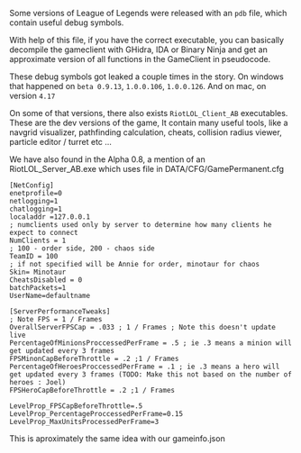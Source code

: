 Some versions of League of Legends were released with an `pdb` file, which contain useful debug symbols.

With help of this file, if you have the correct executable, you can basically decompile the gameclient with GHidra, IDA or Binary Ninja and get an approximate version of all functions in the GameClient in pseudocode.

These debug symbols got leaked a couple times in the story. 
On windows that happened on `beta 0.9.13`, `1.0.0.106`, `1.0.0.126`. And on mac, on version `4.17` 

On some of that versions, there also exists `RiotLOL_Client_AB` executables. These are the dev versions of the game,
It contain many useful tools, like a navgrid visualizer, pathfinding calculation, cheats, collision radius viewer, particle editor / turret etc ... 

We have also found in the Alpha 0.8, a mention of an RiotLOL_Server_AB.exe 
which uses file in DATA/CFG/GamePermanent.cfg 
```
[NetConfig]
enetprofile=0
netlogging=1
chatlogging=1
localaddr =127.0.0.1
; numclients used only by server to determine how many clients he expect to connect
NumClients = 1
; 100 - order side, 200 - chaos side
TeamID = 100
; if not specified will be Annie for order, minotaur for chaos
Skin= Minotaur
CheatsDisabled = 0
batchPackets=1
UserName=defaultname

[ServerPerformanceTweaks]
; Note FPS = 1 / Frames
OverallServerFPSCap = .033 ; 1 / Frames ; Note this doesn't update live
PercentageOfMinionsProccessedPerFrame = .5 ; ie .3 means a minion will get updated every 3 frames
FPSMinonCapBeforeThrottle = .2 ;1 / Frames
PercentageOfHeroesProccessedPerFrame = .1 ; ie .3 means a hero will get updated every 3 frames (TODO: Make this not based on the number of heroes : Joel)
FPSHeroCapBeforeThrottle = .2 ;1 / Frames

LevelProp_FPSCapBeforeThrottle=.5
LevelProp_PercentageProccessedPerFrame=0.15
LevelProp_MaxUnitsProcessedPerFrame=3
```
This is aproximately the same idea with our gameinfo.json 

